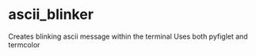 # ascii_blinker
Creates blinking ascii message within the terminal 
Uses both pyfiglet and termcolor 
